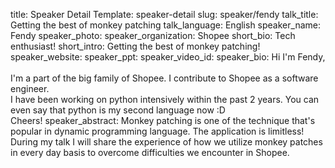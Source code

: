 title: Speaker Detail
Template: speaker-detail
slug: speaker/fendy
talk_title: Getting the best of monkey patching
talk_language: English
speaker_name: Fendy
speaker_photo: 
speaker_organization: Shopee
short_bio: Tech enthusiast!
short_intro: Getting the best of monkey patching!
speaker_website: 
speaker_ppt: 
speaker_video_id: 
speaker_bio: Hi I'm Fendy, <br><br>I'm a part of the big family of Shopee. I contribute to Shopee as a software engineer. <br>I have been working on python intensively within the past 2 years. You can even say that python is my second language now :D <br>Cheers!
speaker_abstract: Monkey patching is one of the technique that's popular in dynamic programming language.
    The application is limitless!
    During my talk I will share the experience of how we utilize monkey patches in every day basis to overcome difficulties we encounter in Shopee.
